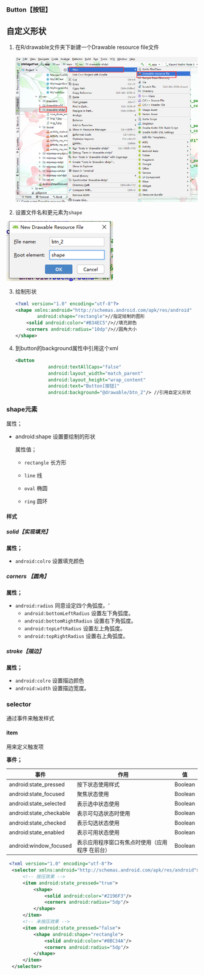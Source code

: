 ### Button【按钮】



## 自定义形状

1. 在R/drawable文件夹下新建一个Drawable resource file文件

   ![1567349656071](images/1567349656071-1605943209909.png)

2. 设置文件名和更元素为`shape`

![1567349751534](images/1567349751534.png)

3. 绘制形状

   ```xml
   <?xml version="1.0" encoding="utf-8"?>
   <shape xmlns:android="http://schemas.android.com/apk/res/android"
           android:shape="rectangle">//指定绘制的图形
       <solid android:color="#B34EC5"/>//填充颜色
       <corners android:radius="10dp"/>//圆角大小
   </shape>
   ```

   

4. 到button的background属性中引用这个xml

   ```xml
   <Button
               android:textAllCaps="false"
               android:layout_width="match_parent"
               android:layout_height="wrap_content"
               android:text="Button[按钮]"
               android:background="@drawable/btn_2"/> //引用自定义形状
   ```



### shape元素

属性；

- android:shape 设置要绘制的形状

  属性值；

  - `rectangle`  长方形

  - `line` 线

  - `oval`  椭圆

  - `ring`  圆环

#### 样式

##### solid【实现填充】

**属性；**

- `android:colro` 设置填充颜色

##### corners 【圆角】

**属性；**

- `android:radius`  同意设定四个角弧度。‘
  - `android:bottomLeftRadius` 设置左下角弧度。
  - `android:bottomRightRadius` 设置右下角弧度。
  - `android:topLeftRadius` 设置左上角弧度。
  - `android:topRightRadius` 设置右上角弧度。

##### stroke【描边】

**属性；**

- `android:colro` 设置描边颜色
- `android:width` 设置描边宽度。



### selector 

通过事件来触发样式

#### item

用来定义触发项

**事件；**

| 事件                    | 作用                                            | 值      |
| ----------------------- | ----------------------------------------------- | ------- |
| android:state_pressed   | 按下状态使用样式                                | Boolean |
| android:state_focused   | 聚焦状态使用                                    | Boolean |
| android:state_selected  | 表示选中状态使用                                | Boolean |
| android:state_checkable | 表示可勾选状态时使用                            | Boolean |
| android:state_checked   | 表示勾选状态使用                                | Boolean |
| android:state_enabled   | 表示可用状态使用                                | Boolean |
| android:window_focused  | 表示应用程序窗口有焦点时使用（应用程序 在前台） | Boolean |

```xml
 <?xml version="1.0" encoding="utf-8"?>
  <selector xmlns:android="http://schemas.android.com/apk/res/android">
      <!-- 按压效果 -->
      <item android:state_pressed="true">
          <shape>
              <solid android:color="#2196F3"/>
              <corners android:radius="5dp"/>
          </shape>
      </item>
      <!-- 未按压效果 -->
      <item android:state_pressed="false">
          <shape android:shape="rectangle">
              <solid android:color="#8BC34A"/>
              <corners android:radius="5dp"/>
          </shape>
      </item>
  </selector>
```





